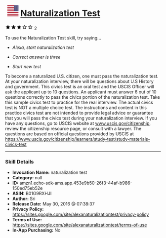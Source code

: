 # &nbsp;<img src="skill_icon" alt="Naturalization Test icon" width="36"> [Naturalization Test](http://alexa.amazon.com/#skills/amzn1.echo-sdk-ams.app.453e9b50-26f3-44af-b986-150ed75eb52e)
![3 stars](../../images/ic_star_black_18dp_1x.png)![3 stars](../../images/ic_star_black_18dp_1x.png)![3 stars](../../images/ic_star_black_18dp_1x.png)![3 stars](../../images/ic_star_border_black_18dp_1x.png)![3 stars](../../images/ic_star_border_black_18dp_1x.png) 2

To use the Naturalization Test skill, try saying...

* *Alexa, start naturalization test*

* *Correct answer is three*

* *Start new test*

To become a naturalized U.S. citizen, one must pass the naturalization test. At your naturalization interview, there will be questions about U.S History and government. This civics test is an oral test and the USCIS Officer will ask the applicant up to 10 questions. An applicant must answer 6 out of 10 questions correctly to pass the civics portion of the naturalization test. Take this sample civics test to practice for the real interview. The actual civics test is NOT a multiple choice test. The instructions and content in this practice civics test are not intended to provide legal advice or guarantee that you will pass the civics test during your naturalization interview. If you have any questions, go to USCIS website at www.uscis.gov/citizenship, review the citizenship resource page, or consult with a lawyer. The questions are based on official questions provided by USCIS at https://www.uscis.gov/citizenship/learners/study-test/study-materials-civics-test

***

### Skill Details

* **Invocation Name:** naturalization test
* **Category:** null
* **ID:** amzn1.echo-sdk-ams.app.453e9b50-26f3-44af-b986-150ed75eb52e
* **ASIN:** B01G9RXHJI
* **Author:** Sri
* **Release Date:** May 30, 2016 @ 07:38:37
* **Privacy Policy:** https://sites.google.com/site/alexanaturalizationtest/privacy-policy
* **Terms of Use:** https://sites.google.com/site/alexanaturalizationtest/terms-of-use
* **In-App Purchasing:** No
